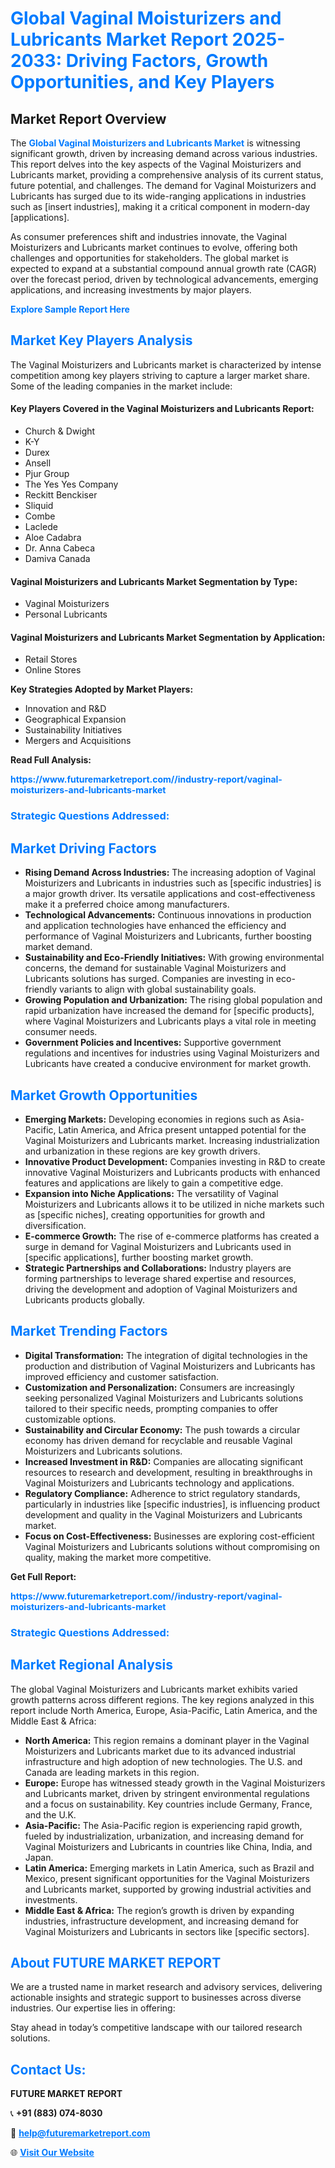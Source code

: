 <h1 style="color: #007BFF;">Global Vaginal Moisturizers and Lubricants Market Report 2025-2033: Driving Factors, Growth Opportunities, and Key Players</h1>

<section id="overview">
<h2>Market Report Overview</h2>
<p>The <a href="https://www.futuremarketreport.com//industry-report/vaginal-moisturizers-and-lubricants-market" style="color: #007BFF; text-decoration: none;"><strong>Global Vaginal Moisturizers and Lubricants Market</strong></a> is witnessing significant growth, driven by increasing demand across various industries. This report delves into the key aspects of the Vaginal Moisturizers and Lubricants market, providing a comprehensive analysis of its current status, future potential, and challenges. The demand for Vaginal Moisturizers and Lubricants has surged due to its wide-ranging applications in industries such as [insert industries], making it a critical component in modern-day [applications].</p>
<p>As consumer preferences shift and industries innovate, the Vaginal Moisturizers and Lubricants market continues to evolve, offering both challenges and opportunities for stakeholders. The global market is expected to expand at a substantial compound annual growth rate (CAGR) over the forecast period, driven by technological advancements, emerging applications, and increasing investments by major players.</p>
</section>

<section id="overview">
<p><a href="https://www.futuremarketreport.com//request-sample/reportId=50219" style="color: #007BFF; text-decoration: none;"><strong>Explore Sample Report Here</strong></a></p>
</section>

<section id="key-players">
<h2 style="color: #007BFF;">Market Key Players Analysis</h2>
<p>The Vaginal Moisturizers and Lubricants market is characterized by intense competition among key players striving to capture a larger market share. Some of the leading companies in the market include:</p>
<h4>Key Players Covered in the Vaginal Moisturizers and Lubricants Report:</h4>
<ul><li>Church &amp; Dwight</li><li>K-Y</li><li>Durex</li><li>Ansell</li><li>Pjur Group</li><li>The Yes Yes Company</li><li>Reckitt Benckiser</li><li>Sliquid</li><li>Combe</li><li>Laclede</li><li>Aloe Cadabra</li><li>Dr. Anna Cabeca</li><li>Damiva Canada</li></ul>
<h4>Vaginal Moisturizers and Lubricants Market Segmentation by Type:</h4>
<ul><li>Vaginal Moisturizers</li><li>Personal Lubricants</li></ul>

<h4>Vaginal Moisturizers and Lubricants Market Segmentation by Application:</h4>
<ul><li>Retail Stores</li><li>Online Stores</li></ul>
<p><strong>Key Strategies Adopted by Market Players:</strong></p>
<ul>
<li>Innovation and R&D</li>
<li>Geographical Expansion</li>
<li>Sustainability Initiatives</li>
<li>Mergers and Acquisitions</li>
</ul>
</section>

<section>
<p><strong>Read Full Analysis: </strong></p><a href="https://www.futuremarketreport.com//industry-report/vaginal-moisturizers-and-lubricants-market" style="color: #007BFF; text-decoration: none;"><strong>https://www.futuremarketreport.com//industry-report/vaginal-moisturizers-and-lubricants-market</strong></a>
<h3 style="color: #007BFF;">Strategic Questions Addressed:</h3>
</section>

<section id="driving-factors">
<h2 style="color: #007BFF;">Market Driving Factors</h2>
<ul>
<li><strong>Rising Demand Across Industries:</strong> The increasing adoption of Vaginal Moisturizers and Lubricants in industries such as [specific industries] is a major growth driver. Its versatile applications and cost-effectiveness make it a preferred choice among manufacturers.</li>
<li><strong>Technological Advancements:</strong> Continuous innovations in production and application technologies have enhanced the efficiency and performance of Vaginal Moisturizers and Lubricants, further boosting market demand.</li>
<li><strong>Sustainability and Eco-Friendly Initiatives:</strong> With growing environmental concerns, the demand for sustainable Vaginal Moisturizers and Lubricants solutions has surged. Companies are investing in eco-friendly variants to align with global sustainability goals.</li>
<li><strong>Growing Population and Urbanization:</strong> The rising global population and rapid urbanization have increased the demand for [specific products], where Vaginal Moisturizers and Lubricants plays a vital role in meeting consumer needs.</li>
<li><strong>Government Policies and Incentives:</strong> Supportive government regulations and incentives for industries using Vaginal Moisturizers and Lubricants have created a conducive environment for market growth.</li>
</ul>
</section>

<section id="growth-opportunities">
<h2 style="color: #007BFF;">Market Growth Opportunities</h2>
<ul>
<li><strong>Emerging Markets:</strong> Developing economies in regions such as Asia-Pacific, Latin America, and Africa present untapped potential for the Vaginal Moisturizers and Lubricants market. Increasing industrialization and urbanization in these regions are key growth drivers.</li>
<li><strong>Innovative Product Development:</strong> Companies investing in R&D to create innovative Vaginal Moisturizers and Lubricants products with enhanced features and applications are likely to gain a competitive edge.</li>
<li><strong>Expansion into Niche Applications:</strong> The versatility of Vaginal Moisturizers and Lubricants allows it to be utilized in niche markets such as [specific niches], creating opportunities for growth and diversification.</li>
<li><strong>E-commerce Growth:</strong> The rise of e-commerce platforms has created a surge in demand for Vaginal Moisturizers and Lubricants used in [specific applications], further boosting market growth.</li>
<li><strong>Strategic Partnerships and Collaborations:</strong> Industry players are forming partnerships to leverage shared expertise and resources, driving the development and adoption of Vaginal Moisturizers and Lubricants products globally.</li>
</ul>
</section>

<section id="trending-factors">
<h2 style="color: #007BFF;">Market Trending Factors</h2>
<ul>
<li><strong>Digital Transformation:</strong> The integration of digital technologies in the production and distribution of Vaginal Moisturizers and Lubricants has improved efficiency and customer satisfaction.</li>
<li><strong>Customization and Personalization:</strong> Consumers are increasingly seeking personalized Vaginal Moisturizers and Lubricants solutions tailored to their specific needs, prompting companies to offer customizable options.</li>
<li><strong>Sustainability and Circular Economy:</strong> The push towards a circular economy has driven demand for recyclable and reusable Vaginal Moisturizers and Lubricants solutions.</li>
<li><strong>Increased Investment in R&D:</strong> Companies are allocating significant resources to research and development, resulting in breakthroughs in Vaginal Moisturizers and Lubricants technology and applications.</li>
<li><strong>Regulatory Compliance:</strong> Adherence to strict regulatory standards, particularly in industries like [specific industries], is influencing product development and quality in the Vaginal Moisturizers and Lubricants market.</li>
<li><strong>Focus on Cost-Effectiveness:</strong> Businesses are exploring cost-efficient Vaginal Moisturizers and Lubricants solutions without compromising on quality, making the market more competitive.</li>
</ul>
</section>

<section>
<p><strong>Get Full Report: </strong></p><a href="https://www.futuremarketreport.com//industry-report/vaginal-moisturizers-and-lubricants-market" style="color: #007BFF; text-decoration: none;"><strong>https://www.futuremarketreport.com//industry-report/vaginal-moisturizers-and-lubricants-market</strong></a>
<h3 style="color: #007BFF;">Strategic Questions Addressed:</h3>
</section>


<section id="regional-analysis">
<h2 style="color: #007BFF;">Market Regional Analysis</h2>
<p>The global Vaginal Moisturizers and Lubricants market exhibits varied growth patterns across different regions. The key regions analyzed in this report include North America, Europe, Asia-Pacific, Latin America, and the Middle East & Africa:</p>
<ul>
<li><strong>North America:</strong> This region remains a dominant player in the Vaginal Moisturizers and Lubricants market due to its advanced industrial infrastructure and high adoption of new technologies. The U.S. and Canada are leading markets in this region.</li>
<li><strong>Europe:</strong> Europe has witnessed steady growth in the Vaginal Moisturizers and Lubricants market, driven by stringent environmental regulations and a focus on sustainability. Key countries include Germany, France, and the U.K.</li>
<li><strong>Asia-Pacific:</strong> The Asia-Pacific region is experiencing rapid growth, fueled by industrialization, urbanization, and increasing demand for Vaginal Moisturizers and Lubricants in countries like China, India, and Japan.</li>
<li><strong>Latin America:</strong> Emerging markets in Latin America, such as Brazil and Mexico, present significant opportunities for the Vaginal Moisturizers and Lubricants market, supported by growing industrial activities and investments.</li>
<li><strong>Middle East & Africa:</strong> The region’s growth is driven by expanding industries, infrastructure development, and increasing demand for Vaginal Moisturizers and Lubricants in sectors like [specific sectors].</li>
</ul>
</section>

<footer>
<h2 style="color: #007BFF;">About FUTURE MARKET REPORT</h2>
<p>We are a trusted name in market research and advisory services, delivering actionable insights and strategic support to businesses across diverse industries. Our expertise lies in offering:</p>

<p>Stay ahead in today’s competitive landscape with our tailored research solutions.</p>

<h2 style="color: #007BFF;">Contact Us:</h2>
<p><strong>FUTURE MARKET REPORT</strong></p>
<p>📞 <strong>+91 (883) 074-8030</strong></p>
<p>📧 <strong><a href="mailto:help@futuremarketreport.com" style="color: #007BFF;">help@futuremarketreport.com</a></strong></p>
<p>🌐 <strong><a href="https://www.futuremarketreport.com/" style="color: #007BFF;">Visit Our Website</a></strong></p>
</footer>